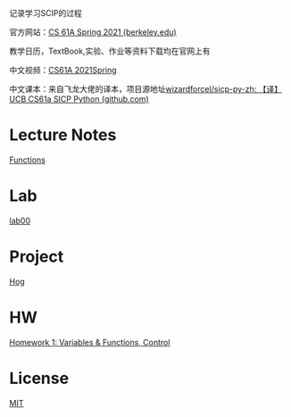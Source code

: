 记录学习SCIP的过程

官方网站：[CS 61A Spring 2021 (berkeley.edu)](https://inst.eecs.berkeley.edu/~cs61a/sp21/)

教学日历，TextBook,实验、作业等资料下载均在官网上有

中文视频：[CS61A 2021Spring](https://www.bilibili.com/video/BV1v64y1Q78o?p=1&vd_source=df6d13d2503b6b933df6c019227194aa)

中文课本：来自飞龙大佬的译本，项目源地址[wizardforcel/sicp-py-zh: 【译】UCB CS61a SICP Python (github.com)](https://github.com/wizardforcel/sicp-py-zh)

# Lecture Notes

[Functions](Notes/Functions.md)



# Lab

[lab00](labs/lab00/lab00.md)



# Project

[Hog](projects/hog/hog.md)

# HW

[Homework 1: Variables & Functions, Control](hw/hw01/hw01.py)



# License

[MIT](LICENSE)



